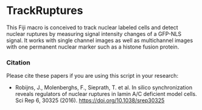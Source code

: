 # TrackRuptures
This Fiji macro is conceived to track nuclear labeled cells and detect nuclear ruptures by measuring signal intensity changes of a GFP-NLS signal. It works with single channel images as well as multichannel images with one permanent nuclear marker such as a histone fusion protein.

### Citation
Please cite these papers if you are using this script in your research:
* Robijns, J., Molenberghs, F., Sieprath, T. et al. In silico synchronization reveals regulators of nuclear ruptures in lamin A/C deficient model cells. Sci Rep 6, 30325 (2016). https://doi.org/10.1038/srep30325
